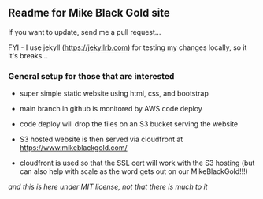 ## Readme for Mike Black Gold site
If you want to update, send me a pull request... 

FYI - I use jekyll (https://jekyllrb.com) for testing my changes locally, so it it's breaks... 


### General setup for those that are interested
- super simple static website using html, css, and bootstrap

- main branch in github is monitored by AWS code deploy

- code deploy will drop the files on an S3 bucket serving the website

- S3 hosted website is then served via cloudfront at https://www.mikeblackgold.com/

- cloudfront is used so that the SSL cert will work with the S3 hosting (but can also help with scale as the word gets out on our MikeBlackGold!!!)




_and this is here under MIT license, not that there is much to it_
